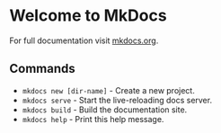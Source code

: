 # Welcome to MkDocs

For full documentation visit [mkdocs.org](https://mkdocs.org).

## Commands

* `mkdocs new [dir-name]` - Create a new project.
* `mkdocs serve` - Start the live-reloading docs server.
* `mkdocs build` - Build the documentation site.
* `mkdocs help` - Print this help message.


